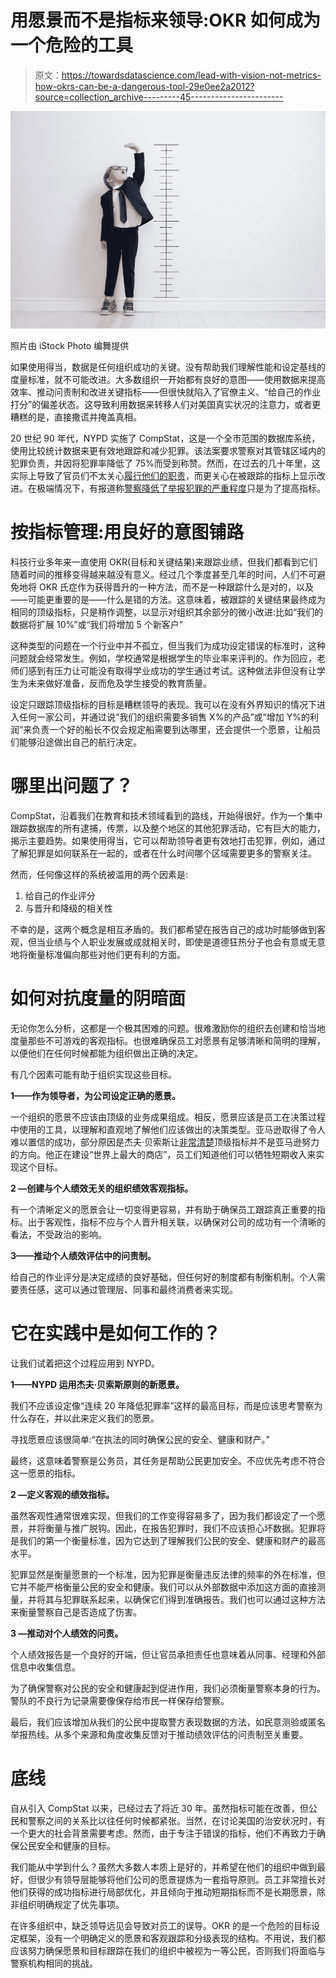 # 用愿景而不是指标来领导:OKR 如何成为一个危险的工具

> 原文：<https://towardsdatascience.com/lead-with-vision-not-metrics-how-okrs-can-be-a-dangerous-tool-29e0ee2a2012?source=collection_archive---------45----------------------->

![](img/30f9fec24ee8b3903ddda40359ec8c55.png)

照片由 iStock Photo 编舞提供

如果使用得当，数据是任何组织成功的关键。没有帮助我们理解性能和设定基线的度量标准，就不可能改进。大多数组织一开始都有良好的意图——使用数据来提高效率、推动问责制和改进关键指标——但很快就陷入了官僚主义、“给自己的作业打分”的偏差状态。这导致利用数据来转移人们对美国真实状况的注意力，或者更糟糕的是，直接撒谎并掩盖真相。

20 世纪 90 年代，NYPD 实施了 CompStat，这是一个全市范围的数据库系统，使用比较统计数据来更有效地跟踪和减少犯罪。该法案要求警察对其管辖区域内的犯罪负责，并因将犯罪率降低了 75%而受到称赞。然而，在过去的几十年里，这实际上导致了官员们不太关心[履行他们的职责](https://www.usatoday.com/story/opinion/policing/spotlight/2017/02/09/compstat-computer-police-policing-the-usa-community/97568874/)，而更关心在被跟踪的指标上显示改进。在极端情况下，有报道称[警察降低了举报犯罪的严重程度](https://www.fastcompany.com/90249924/reply-all-podcast-nypd-compstat)只是为了提高指标。

# 按指标管理:用良好的意图铺路

科技行业多年来一直使用 OKR(目标和关键结果)来跟踪业绩，但我们都看到它们随着时间的推移变得越来越没有意义。经过几个季度甚至几年的时间，人们不可避免地将 OKR 氏症作为获得晋升的一种方法，而不是一种跟踪什么是对的，以及——可能更重要的是——什么是错的方法。这意味着，被跟踪的关键结果最终成为相同的顶级指标，只是稍作调整，以显示对组织其余部分的微小改进:比如“我们的数据将扩展 10%”或“我们将增加 5 个新客户”

这种类型的问题在一个行业中并不孤立，但当我们为成功设定错误的标准时，这种问题就会经常发生。例如，学校通常是根据学生的毕业率来评判的。作为回应，老师们感到有压力让可能没有取得学业成功的学生通过考试。这种做法非但没有让学生为未来做好准备，反而危及学生接受的教育质量。

设定只跟踪顶级指标的目标是糟糕领导的表现。我可以在没有外界知识的情况下进入任何一家公司，并通过说“我们的组织需要多销售 X%的产品”或“增加 Y%的利润”来负责一个好的船长不仅会规定船需要到达哪里，还会提供一个愿景，让船员们能够沿途做出自己的航行决定。

# 哪里出问题了？

CompStat，沿着我们在教育和技术领域看到的路线，开始得很好。作为一个集中跟踪数据库的所有逮捕，传票，以及整个地区的其他犯罪活动，它有巨大的能力，揭示主要趋势。如果使用得当，它可以帮助领导者更有效地打击犯罪，例如，通过了解犯罪是如何联系在一起的，或者在什么时间哪个区域需要更多的警察关注。

然而，任何像这样的系统被滥用的两个因素是:

1.  给自己的作业评分
2.  与晋升和降级的相关性

不幸的是，这两个概念是相互矛盾的。我们都希望在报告自己的成功时能够做到客观，但当业绩与个人职业发展或成就相关时，即使是道德狂热分子也会有意或无意地将衡量标准偏向那些对他们更有利的方面。

# 如何对抗度量的阴暗面

无论你怎么分析，这都是一个极其困难的问题。很难激励你的组织去创建和恰当地度量那些不可游戏的客观指标。也很难确保员工对愿景有足够清晰和简明的理解，以便他们在任何时候都能为组织做出正确的决定。

有几个因素可能有助于组织实现这些目标。

**1——作为领导者，为公司设定正确的愿景。**

一个组织的愿景不应该由顶级的业务成果组成。相反，愿景应该是员工在决策过程中使用的工具，以理解和直观地了解他们应该做出的决策类型。亚马逊取得了令人难以置信的成功，部分原因是杰夫·贝索斯让[非常清楚](https://www.theverge.com/2016/7/28/12313526/amazon-q2-2016-earnings-report-aws-cloud-profit)顶级指标并不是亚马逊努力的方向。他正在建设“世界上最大的商店”，员工们知道他们可以牺牲短期收入来实现这个目标。

**2 —创建与个人绩效无关的组织绩效客观指标。**

有一个清晰定义的愿景会让一切变得更容易，并有助于确保员工跟踪真正重要的指标。出于客观性，指标不应与个人晋升相关联，以确保对公司的成功有一个清晰的看法，不受政治的影响。

**3——推动个人绩效评估中的问责制。**

给自己的作业评分是决定成绩的良好基础，但任何好的制度都有制衡机制。个人需要责任感，这可以通过管理层、同事和最终消费者来实现。

# 它在实践中是如何工作的？

让我们试着把这个过程应用到 NYPD。

**1——NYPD 运用杰夫·贝索斯原则的新愿景。**

我们不应该设定像“连续 20 年降低犯罪率”这样的最高目标，而是应该思考警察为什么存在，并以此来定义我们的愿景。

寻找愿景应该很简单:“在执法的同时确保公民的安全、健康和财产。”

最终，这意味着警察是公务员，其任务是帮助公民更加安全。不应优先考虑不符合这一愿景的指标。

**2 —定义客观的绩效指标。**

虽然客观性通常很难实现，但我们的工作变得容易多了，因为我们都设定了一个愿景，并将衡量与推广脱钩。因此，在报告犯罪时，我们不应该担心坏数据。犯罪将是我们的第一个衡量标准，因为它达到了理解我们公民的安全、健康和财产的最高水平。

犯罪显然是衡量愿景的一个标准，因为犯罪是衡量违反法律的频率的外在标准，但它并不能严格衡量公民的安全和健康。我们可以从外部数据中添加这方面的直接测量，并将其与犯罪联系起来，以确保它们得到准确报告。我们也可以通过这种方法来衡量警察自己是否造成了伤害。

**3 —推动对个人绩效的问责。**

个人绩效报告是一个良好的开端，但让官员承担责任也意味着从同事、经理和外部信息中收集信息。

为了确保警察对公民的安全和健康起到促进作用，我们必须衡量警察本身的行为。警队的不良行为记录需要像保存给市民一样保存给警察。

最后，我们应该增加从我们的公民中提取警方表现数据的方法，如民意测验或匿名举报热线。从多个来源和角度收集反馈对于推动绩效评估的问责制至关重要。

# 底线

自从引入 CompStat 以来，已经过去了将近 30 年。虽然指标可能在改善，但公民和警察之间的关系比以往任何时候都紧张。当然，在讨论美国的治安状况时，有一个更大的社会背景需要考虑。然而，由于专注于错误的指标，他们不再致力于确保公民安全和健康的目标。

我们能从中学到什么？虽然大多数人本质上是好的，并希望在他们的组织中做到最好，但很少有领导层能够将他们公司的愿景提炼为一套指导原则。员工非常擅长对他们获得的成功指标进行局部优化，并且倾向于推动短期指标而不是长期愿景，除非组织明确规定了优先事项。

在许多组织中，缺乏领导远见会导致对员工的误导。OKR 的是一个危险的目标设定框架，没有一个明确定义的愿景和客观跟踪和分级表现的结构。不用说，我们都应该努力确保愿景和目标跟踪在我们的组织中被视为一等公民，否则我们将面临与警察机构相同的挑战。
